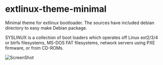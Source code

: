 extlinux-theme-minimal
======================

Minimal theme for extlinux bootloader. The sources have included debian directory to easy make Debian package. 

SYSLINUX is a collection of boot loaders which operates off Linux ext2/3/4 or btrfs filesystems, MS-DOS FAT filesystems, network servers using PXE firmware, or from CD-ROMs.

![ScreenShot](https://raw.github.com/mati75/extlinux-theme-minimal/master/screenshot.png)
